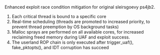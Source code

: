 Enhanced exploit race condition mitigation for original sleirsgoevy ps4jb2.

1) Each critical thread is bound to a specific core 
2) Real-time scheduling (threads are promoted to increased priority, to prevent thread preemption by OS background tasks)
3) Malloc sprays are performed on all available cores, for increased reclaiming freed memory during UAF and exploit success.
4) The userland ROP chain is only executed after trigger_uaf(), fake_pktopts(), and IDT corruption has succeed 
